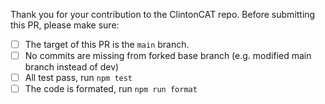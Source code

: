 Thank you for your contribution to the ClintonCAT repo.
Before submitting this PR, please make sure:

- [ ] The target of this PR is the `main` branch.
- [ ] No commits are missing from forked base branch (e.g. modified main branch instead of dev)
- [ ] All test pass, run `npm test`
- [ ] The code is formated, run `npm run format`